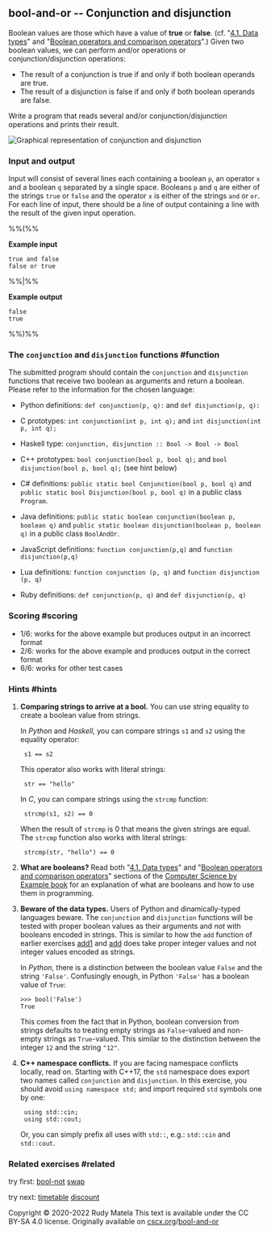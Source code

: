 bool-and-or -- Conjunction and disjunction
------------------------------------------

Boolean values are those which have a value of __true__ or __false__.
(cf. "[4.1. Data types](https://cscx.org/programming#types)" and
"[Boolean operators and comparison operators](https://cscx.org/programming#bool-ops)".)
Given two boolean values,
we can perform and/or operations or conjunction/disjunction operations:

* The result of a conjunction is true if and only if both boolean operands are true.
* The result of a disjunction is false if and only if both boolean operands are false.

Write a program that reads several and/or conjunction/disjunction operations
and prints their result.

![Graphical representation of conjunction and disjunction](/bool-and-or.svg)


### Input and output

Input will consist of several lines each containing
a boolean `p`, an operator `x` and a boolean `q`
separated by a single space.
Booleans `p` and `q` are either of the strings `true` or `false`
and the operator `x` is either of the strings `and` or `or`.
For each line of input,
there should be a line of output
containing a line with the result of the given input operation.

%%(%%

__Example input__

	true and false
	false or true

%%|%%

__Example output__

	false
	true

%%)%%


### The `conjunction` and `disjunction` functions  #function

The submitted program should contain the `conjunction` and `disjunction` functions
that receive two boolean as arguments and return a boolean.
Please refer to the information for the chosen language:

* Python definitions:
  `def conjunction(p, q):` and
  `def disjunction(p, q):`

* C prototypes:
  `int conjunction(int p, int q);` and
  `int disjunction(int p, int q);`

* Haskell type:
  `conjunction, disjunction :: Bool -> Bool -> Bool`

* C++ prototypes:
  `bool conjunction(bool p, bool q);` and
  `bool disjunction(bool p, bool q);` (see hint below)

* C# definitions:
  `public static bool Conjunction(bool p, bool q)` and
  `public static bool Disjunction(bool p, bool q)`
  in a public class `Program`.

* Java definitions:
  `public static boolean conjunction(boolean p, boolean q)` and
  `public static boolean disjunction(boolean p, boolean q)`
  in a public class `BoolAndOr`.

* JavaScript definitions:
  `function conjunction(p,q)` and
  `function disjunction(p,q)`

* Lua definitions:
  `function conjunction (p, q)` and
  `function disjunction (p, q)`

* Ruby definitions:
  `def conjunction(p, q)` and
  `def disjunction(p, q)`


### Scoring  #scoring

* 1/6: works for the above example but produces output in an incorrect format
* 2/6: works for the above example and produces output in the correct format
* 6/6: works for other test cases


### Hints  #hints

1. __Comparing strings to arrive at a bool.__
	You can use string equality to create a boolean value from strings.

	In _Python_ and _Haskell_,
	you can compare strings `s1` and `s2` using the equality operator:

		s1 == s2

	This operator also works with literal strings:

		str == "hello"

	In _C_, you can compare strings using the `strcmp` function:

		strcmp(s1, s2) == 0

	When the result of `strcmp` is 0 that means the given strings are equal.
	The `strcmp` function also works with literal strings:

		strcmp(str, "hello") == 0

1. __What are booleans?__
	Read both "[4.1. Data types](https://cscx.org/programming#types)"
	and "[Boolean operators and comparison operators](https://cscx.org/programming#bool-ops)"
	sections of the [Computer Science by Example book](https://cscx.org/book)
	for an explanation of what are booleans
	and how to use them in programming.

1. __Beware of the data types.__
	Users of Python and dinamically-typed languages beware.
	The `conjunction` and `disjunction` functions will be tested
	with proper boolean values as their arguments
	and _not_ with booleans encoded in strings.
	This is similar to how the `add` function
	of earlier exercises [add1](/add1) and [add](/add)
	does take proper integer values
	and not integer values encoded as strings.

	In _Python_,
	there is a distinction between the boolean value `False`
	and the string `'False'`.
	Confusingly enough, in Python
	`'False'` has a boolean value of `True`:

	   >>> bool('False')
	   True

	This comes from the fact that in Python,
	boolean conversion from strings defaults to treating
	empty strings as `False`-valued and non-empty strings as `True`-valued.
	This similar to the distinction between
	the integer `12` and the string `"12"`.


1. __C++ namespace conflicts.__
	If you are facing namespace conflicts locally, read on.
	Starting with C++17,
	the `std` namespace does export two names called `conjunction` and `disjunction`.
	In this exercise,
	you should avoid `using namespace std;`
	and import required `std` symbols one by one:

		using std::cin;
		using std::cout;

	Or, you can simply prefix all uses with `std::`, e.g.: `std::cin` and `std::cout`.


### Related exercises  #related

try first: [bool-not](/bool-not) [swap](/swap)

try next: [timetable](/timetable) [discount](/discount)


Copyright © 2020-2022  Rudy Matela
This text is available under the CC BY-SA 4.0 license.
Originally available on [cscx.org](https://cscx.org)/[bool-and-or](https://cscx.org/bool-and-or)
